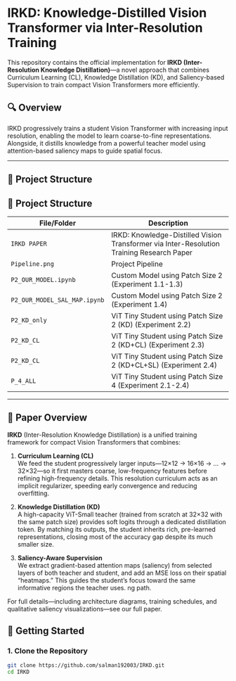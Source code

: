 # IRKD: Knowledge-Distilled Vision Transformer via Inter-Resolution Training

This repository contains the official implementation for **IRKD (Inter-Resolution Knowledge Distillation)**—a novel approach that combines Curriculum Learning (CL), Knowledge Distillation (KD), and Saliency-based Supervision to train compact Vision Transformers more efficiently.

## 🔍 Overview

IRKD progressively trains a student Vision Transformer with increasing input resolution, enabling the model to learn coarse-to-fine representations. Alongside, it distills knowledge from a powerful teacher model using attention-based saliency maps to guide spatial focus.

---

## 📁 Project Structure

## 📁 Project Structure

| File/Folder                | Description |
|---------------------------|-------------|
| `IRKD PAPER`     | IRKD: Knowledge-Distilled Vision Transformer via Inter-Resolution Training Research Paper |
| `Pipeline.png`                   | Project Pipeline |
| `P2_OUR_MODEL.ipynb`     | Custom Model using Patch Size 2 (Experiment 1.1-1.3) |
| `P2_OUR_MODEL_SAL_MAP.ipynb` | Custom Model using Patch Size 2 (Experiment 1.4) |
| `P2_KD_only`           | ViT Tiny Student using Patch Size 2 (KD) (Experiment 2.2) |
| `P2_KD_CL`           | ViT Tiny Student using Patch Size 2 (KD+CL) (Experiment 2.3) |
| `P2_KD_CL`           | ViT Tiny Student using Patch Size 2 (KD+CL+SL) (Experiment 2.4) |
| `P_4_ALL`                   | ViT Tiny Student using Patch Size 4 (Experiment 2.1-2.4) |


---



## 📖 Paper Overview

**IRKD** (Inter-Resolution Knowledge Distillation) is a unified training framework for compact Vision Transformers that combines:

1. **Curriculum Learning (CL)**  
   We feed the student progressively larger inputs—12×12 → 16×16 → … → 32×32—so it first masters coarse, low-frequency features before refining high-frequency details. This resolution curriculum acts as an implicit regularizer, speeding early convergence and reducing overfitting.

2. **Knowledge Distillation (KD)**  
   A high-capacity ViT-Small teacher (trained from scratch at 32×32 with the same patch size) provides soft logits through a dedicated distillation token. By matching its outputs, the student inherits rich, pre-learned representations, closing most of the accuracy gap despite its much smaller size.

3. **Saliency-Aware Supervision**  
   We extract gradient-based attention maps (saliency) from selected layers of both teacher and student, and add an MSE loss on their spatial “heatmaps.” This guides the student’s focus toward the same informative regions the teacher uses.
ng path. 

For full details—including architecture diagrams, training schedules, and qualitative saliency visualizations—see our full paper.


## 🚀 Getting Started

### 1. Clone the Repository
```bash
git clone https://github.com/salman192003/IRKD.git
cd IRKD
